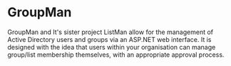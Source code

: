# GroupMan
GroupMan and It's sister project ListMan allow for the management of Active Directory users and groups via an ASP.NET web interface. It is designed with the idea that users within your organisation can manage group/list membership themselves, with an appropriate approval process.
